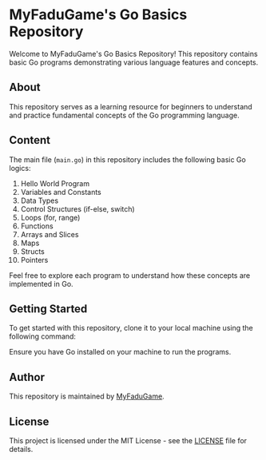 # MyFaduGame's Go Basics Repository

Welcome to MyFaduGame's Go Basics Repository! This repository contains basic Go programs demonstrating various language features and concepts.

## About

This repository serves as a learning resource for beginners to understand and practice fundamental concepts of the Go programming language.

## Content

The main file (`main.go`) in this repository includes the following basic Go logics:
1. Hello World Program
2. Variables and Constants
3. Data Types
4. Control Structures (if-else, switch)
5. Loops (for, range)
6. Functions
7. Arrays and Slices
8. Maps
9. Structs
10. Pointers

Feel free to explore each program to understand how these concepts are implemented in Go.

## Getting Started

To get started with this repository, clone it to your local machine using the following command:


Ensure you have Go installed on your machine to run the programs.

## Author

This repository is maintained by [MyFaduGame](https://www.github.com/myfadugame).

## License

This project is licensed under the MIT License - see the [LICENSE](LICENSE) file for details.
